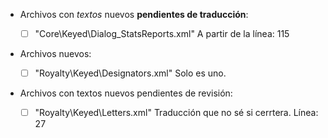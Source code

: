 
* Archivos con *textos* nuevos **pendientes de traducción**:

	* [ ] "Core\Keyed\Dialog_StatsReports.xml"			A partir de la línea: 115



* Archivos nuevos:

	* [ ] "Royalty\Keyed\Designators.xml"				Solo es uno.

* Archivos con textos nuevos pendientes de revisión:

	* [ ] "Royalty\Keyed\Letters.xml"				Traducción que no sé si cerrtera. Línea: 27
